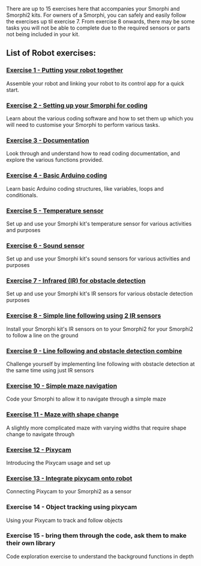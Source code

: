 There are up to 15 exercises here that accompanies your Smorphi and Smorphi2 kits.
For owners of a Smorphi, you can safely and easily follow the exercises up til exercise 7. From exercise 8 onwards, there may be some tasks you will not be able to complete due to the required sensors or parts not being included in your kit. 

## List of Robot exercises:
### [Exercise 1 - Putting your robot together](https://github.com/WefaaRobotics/Smorphi/wiki/Exercise-1)
Assemble your robot and linking your robot to its control app for a quick start.

### [Exercise 2 - Setting up your Smorphi for coding](https://github.com/WefaaRobotics/Smorphi/wiki/Exercise-2)
Learn about the various coding software and how to set them up which you will need to customise your Smorphi to perform various tasks. 

### [Exercise 3 - Documentation](https://github.com/WefaaRobotics/Smorphi/wiki/Exercise-3)
Look through and understand how to read coding documentation, and explore the various functions provided.

### [Exercise 4 - Basic Arduino coding](https://github.com/WefaaRobotics/Smorphi/wiki/Exercise-4)
Learn basic Arduino coding structures, like variables, loops and conditionals.

### [Exercise 5 - Temperature sensor](https://github.com/WefaaRobotics/Smorphi/wiki/Exercise-5) 
Set up and use your Smorphi kit's temperature sensor for various activities and purposes

### [Exercise 6 - Sound sensor](https://github.com/WefaaRobotics/Smorphi/wiki/Exercise-6)
Set up and use your Smorphi kit's sound sensors for various activities and purposes

### [Exercise 7 - Infrared (IR) for obstacle detection](https://github.com/WefaaRobotics/Smorphi/wiki/Exercise-7)
Set up and use your Smorphi kit's IR sensors for various obstacle detection purposes

### [Exercise 8 - Simple line following using 2 IR sensors](https://github.com/WefaaRobotics/Smorphi/wiki/Exercise-8)
Install your Smorphi kit's IR sensors on to your Smorphi2 for your Smorphi2 to follow a line on the ground

### [Exercise 9 - Line following and obstacle detection combine](https://github.com/WefaaRobotics/Smorphi/wiki/Exercise-9)
Challenge yourself by implementing line following with obstacle detection at the same time using just IR sensors

### [Exercise 10 - Simple maze navigation](https://github.com/WefaaRobotics/Smorphi/wiki/Exercise-10)
Code your Smorphi to allow it to navigate through a simple maze

### [Exercise 11 - Maze with shape change](https://github.com/WefaaRobotics/Smorphi/wiki/Exercise-11)
A slightly more complicated maze with varying widths that require shape change to navigate through

### [Exercise 12 - Pixycam](https://github.com/WefaaRobotics/Smorphi/wiki/Exercise-12)
Introducing the Pixycam usage and set up

### [Exercise 13 - Integrate pixycam onto robot](https://github.com/WefaaRobotics/Smorphi/wiki/Exercise-13)
Connecting Pixycam to your Smorphi2 as a sensor

### Exercise 14 - Object tracking using pixycam 
Using your Pixycam to track and follow objects

### Exercise 15 - bring them through the code, ask them to make their own library
Code exploration exercise to understand the background functions in depth
